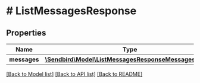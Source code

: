 # # ListMessagesResponse

## Properties

Name | Type | Description | Notes
------------ | ------------- | ------------- | -------------
**messages** | [**\Sendbird\Model\ListMessagesResponseMessagesInner[]**](ListMessagesResponseMessagesInner.md) |  | [optional]

[[Back to Model list]](../../README.md#models) [[Back to API list]](../../README.md#endpoints) [[Back to README]](../../README.md)
